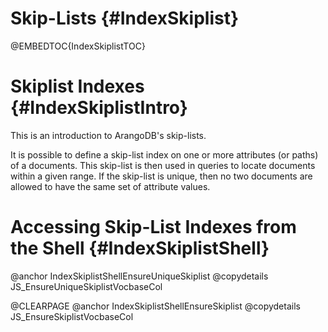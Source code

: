 Skip-Lists {#IndexSkiplist}
===========================

@EMBEDTOC{IndexSkiplistTOC}

Skiplist Indexes {#IndexSkiplistIntro}
======================================

This is an introduction to ArangoDB's skip-lists.

It is possible to define a skip-list index on one or more attributes (or paths)
of a documents. This skip-list is then used in queries to locate documents
within a given range. If the skip-list is unique, then no two documents are
allowed to have the same set of attribute values.

Accessing Skip-List Indexes from the Shell {#IndexSkiplistShell}
================================================================

@anchor IndexSkiplistShellEnsureUniqueSkiplist
@copydetails JS_EnsureUniqueSkiplistVocbaseCol

@CLEARPAGE
@anchor IndexSkiplistShellEnsureSkiplist
@copydetails JS_EnsureSkiplistVocbaseCol
